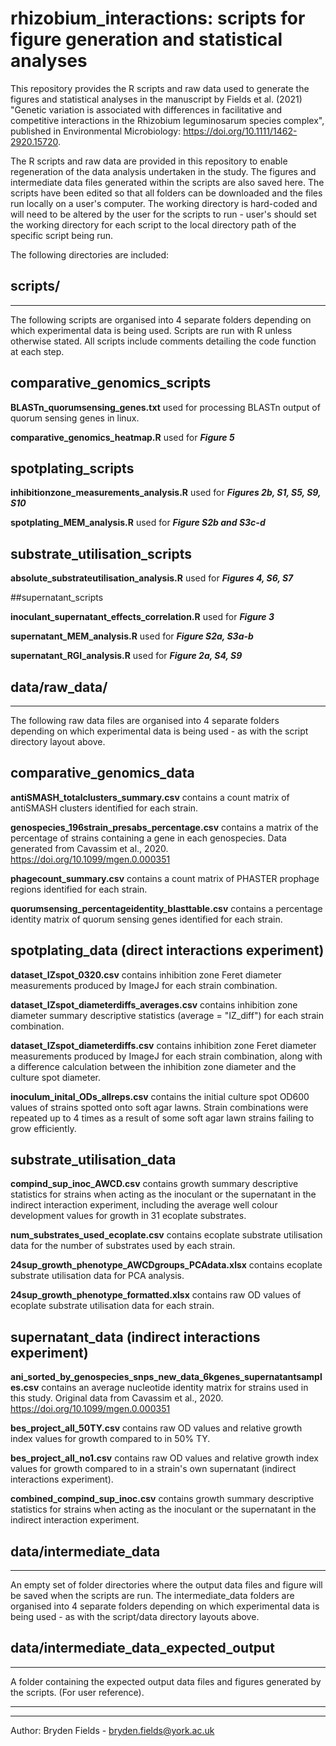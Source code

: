 rhizobium_interactions: scripts for figure generation and statistical analyses
===

This repository provides the R scripts and raw data used to generate the figures and statistical analyses in the manuscript by Fields et al. (2021) "Genetic variation is associated with differences in facilitative and competitive interactions in the Rhizobium leguminosarum species complex", published in Environmental Microbiology: https://doi.org/10.1111/1462-2920.15720.

The R scripts and raw data are provided in this repository to enable regeneration of the data analysis undertaken in the study. The figures and intermediate data files generated within the scripts are also saved here. The scripts have been edited so that all folders can be downloaded and the files run locally on a user's computer. The working directory is hard-coded and will need to be altered by the user for the scripts to run - user's should set the working directory for each script to the local directory path of the specific script being run.

The following directories are included:





## scripts/
-----

The following scripts are organised into 4 separate folders depending on which experimental data is being used. 
Scripts are run with R unless otherwise stated. 
All scripts include comments detailing the code function at each step.

## comparative_genomics_scripts

**BLASTn_quorumsensing_genes.txt** used for processing BLASTn output of quorum sensing genes in linux.

**comparative_genomics_heatmap.R** used for ***Figure 5***


## spotplating_scripts

**inhibitionzone_measurements_analysis.R** used for ***Figures 2b, S1, S5, S9, S10*** 	

**spotplating_MEM_analysis.R** used for ***Figure S2b and S3c-d***	


## substrate_utilisation_scripts			

**absolute_substrateutilisation_analysis.R** used for ***Figures 4, S6, S7***	


##supernatant_scripts

**inoculant_supernatant_effects_correlation.R** used for ***Figure 3***  
			
**supernatant_MEM_analysis.R** used for ***Figure S2a, S3a-b***
		
**supernatant_RGI_analysis.R** used for ***Figure 2a, S4, S9***





## data/raw_data/
-----

The following raw data files are organised into 4 separate folders depending on which experimental data is being used - as with the script directory layout above. 

## comparative_genomics_data

**antiSMASH_totalclusters_summary.csv** contains a count matrix of antiSMASH clusters identified for each strain.

**genospecies_196strain_presabs_percentage.csv** contains a matrix of the percentage of strains containing a gene in each genospecies. Data generated from Cavassim et al., 2020. https://doi.org/10.1099/mgen.0.000351

**phagecount_summary.csv** contains a count matrix of PHASTER prophage regions identified for each strain.

**quorumsensing_percentageidentity_blasttable.csv** contains a percentage identity matrix of quorum sensing genes identified for each strain.


## spotplating_data (direct interactions experiment)

**dataset_IZspot_0320.csv** contains inhibition zone Feret diameter measurements produced by ImageJ for each strain combination. 

**dataset_IZspot_diameterdiffs_averages.csv** contains inhibition zone diameter summary descriptive statistics (average = "IZ_diff") for each strain combination.

**dataset_IZspot_diameterdiffs.csv** contains inhibition zone Feret diameter measurements produced by ImageJ for each strain combination, along with a difference calculation between the inhibition zone diameter and the culture spot diameter.

**inoculum_inital_ODs_allreps.csv** contains the initial culture spot OD600 values of strains spotted onto soft agar lawns. Strain combinations were repeated up to 4 times as a result of some soft agar lawn strains failing to grow efficiently. 


## substrate_utilisation_data

**compind_sup_inoc_AWCD.csv** contains growth summary descriptive statistics for strains when acting as the inoculant or the supernatant in the indirect interaction experiment, including the average well colour development values for growth in 31 ecoplate substrates.

**num_substrates_used_ecoplate.csv** contains ecoplate substrate utilisation data for the number of substrates used by each strain.

**24sup_growth_phenotype_AWCDgroups_PCAdata.xlsx** contains ecoplate substrate utilisation data for PCA analysis.

**24sup_growth_phenotype_formatted.xlsx** contains raw OD values of ecoplate substrate utilisation data for each strain.


## supernatant_data (indirect interactions experiment)

**ani_sorted_by_genospecies_snps_new_data_6kgenes_supernatantsamples.csv** contains an average nucleotide identity matrix for strains used in this study. Original data from Cavassim et al., 2020. https://doi.org/10.1099/mgen.0.000351

**bes_project_all_50TY.csv** contains raw OD values and relative growth index values for growth compared to in 50% TY. 

**bes_project_all_no1.csv** contains raw OD values and relative growth index values for growth compared to in a strain's own supernatant (indirect interactions experiment).

**combined_compind_sup_inoc.csv** contains growth summary descriptive statistics for strains when acting as the inoculant or the supernatant in the indirect interaction experiment.





## data/intermediate_data
-----

An empty set of folder directories where the output data files and figure will be saved when the scripts are run. The intermediate_data folders are organised into 4 separate folders depending on which experimental data is being used - as with the script/data directory layouts above. 





## data/intermediate_data_expected_output
-----

A folder containing the expected output data files and figures generated by the scripts. (For user reference).



---------
---
Author: Bryden Fields - bryden.fields@york.ac.uk
